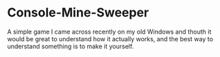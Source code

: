 # Console-Mine-Sweeper
A simple game I came across recently on my old Windows and thouth it would be great to understand how it actually works, and the best way to understand something is to make it yourself.
